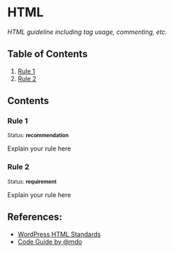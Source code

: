 # HTML

*HTML guideline including tag usage, commenting, etc.*

## Table of Contents

  1. [Rule 1](#rule-1)
  2. [Rule 2](#rule-2)


## Contents

### Rule 1

<sup>Status: **recommendation**</sup>

Explain your rule here

### Rule 2

<sup>Status: **requirement**</sup>

Explain your rule here

## References:

 * [WordPress HTML Standards](https://make.wordpress.org/core/handbook/best-practices/coding-standards/html/)
 * [Code Guide by @mdo](http://codeguide.co/#html)
